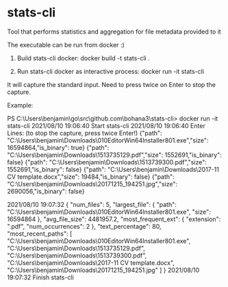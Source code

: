 # stats-cli

Tool that performs statistics and aggregation for file metadata provided to it

The executable can be run from docker :)

1. Build stats-cli docker:
   docker build -t stats-cli .
   
2. Run stats-cli docker as interactive process:
   docker run -it stats-cli

It will capture the standard input. Need to press twice on Enter to stop the capture.

Example:

PS C:\Users\benjamin\go\src\github.com\bohana3\stats-cli> docker run -it stats-cli
2021/08/10 19:06:40 Start stats-cli
2021/08/10 19:06:40 Enter Lines: (to stop the capture, press twice Enter!)
{"path": "C:\\Users\\benjamin\\Downloads\\010EditorWin64Installer801.exe","size": 16594864,"is_binary": true}
{"path": "C:\\Users\\benjamin\\Downloads\\1513735129.pdf","size": 1552691,"is_binary": false}
{"path": "C:\\Users\\benjamin\\Downloads\\1513739300.pdf","size": 1552691,"is_binary": false}
{"path": "C:\\Users\\benjamin\\Downloads\\2017-11 CV template.docx","size": 19484,"is_binary": false}
{"path": "C:\\Users\\benjamin\\Downloads\\20171215_194251.jpg","size": 2690056,"is_binary": false}

2021/08/10 19:07:32 {
  "num_files": 5,
  "largest_file": {
    "path": "C:\\Users\\benjamin\\Downloads\\010EditorWin64Installer801.exe",
    "size": 16594864
  },
  "avg_file_size": 4481957.2,
  "most_frequent_ext": {
    "extension": ".pdf",
    "num_occurrences": 2
  },
  "text_percentage": 80,
  "most_recent_paths": [
    "C:\\Users\\benjamin\\Downloads\\010EditorWin64Installer801.exe",
    "C:\\Users\\benjamin\\Downloads\\1513735129.pdf",
    "C:\\Users\\benjamin\\Downloads\\1513739300.pdf",
    "C:\\Users\\benjamin\\Downloads\\2017-11 CV template.docx",
    "C:\\Users\\benjamin\\Downloads\\20171215_194251.jpg"
  ]
}
2021/08/10 19:07:32 Finish stats-cli
